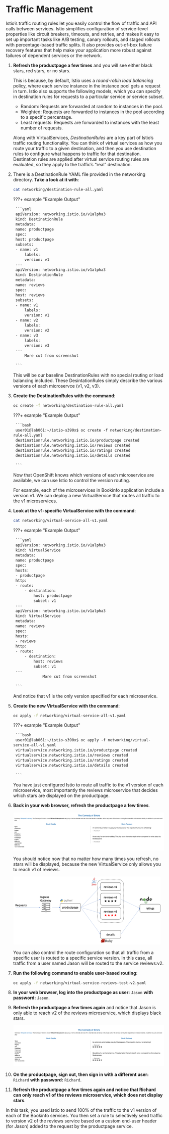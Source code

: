 # Traffic Management

Istio’s traffic routing rules let you easily control the flow of traffic and API calls between services. Istio simplifies configuration of service-level properties like circuit breakers, timeouts, and retries, and makes it easy to set up important tasks like A/B testing, canary rollouts, and staged rollouts with percentage-based traffic splits. It also provides out-of-box failure recovery features that help make your application more robust against failures of dependent services or the network.

1. **Refresh the productpage a few times** and you will see either black stars, red stars, or no stars.

    This is because, by default, Istio uses a *round-robin load balancing* policy, where each service instance in the instance pool gets a request in turn. Istio also supports the following models, which you can specify in destination rules for requests to a particular service or service subset.

    * Random: Requests are forwarded at random to instances in the pool.
    * Weighted: Requests are forwarded to instances in the pool according to a specific percentage.
    * Least requests: Requests are forwarded to instances with the least number of requests.

    Along with VirtualServices, *DestinationRules* are a key part of Istio’s traffic routing functionality. You can think of virtual services as how you route your traffic to a given destination, and then you use destination rules to configure what happens to traffic for that destination. Destination rules are applied after virtual service routing rules are evaluated, so they apply to the traffic’s “real” destination.

1. There is a DestinationRule YAML file provided in the networking directory. **Take a look at it with**:

    ```bash
    cat networking/destination-rule-all.yaml
    ```

    ???+ example "Example Output"

        ```yaml
        apiVersion: networking.istio.io/v1alpha3
        kind: DestinationRule
        metadata:
        name: productpage
        spec:
        host: productpage
        subsets:
        - name: v1
            labels:
            version: v1
        ---
        apiVersion: networking.istio.io/v1alpha3
        kind: DestinationRule
        metadata:
        name: reviews
        spec:
        host: reviews
        subsets:
        - name: v1
            labels:
            version: v1
        - name: v2
            labels:
            version: v2
        - name: v3
            labels:
            version: v3
        ---
            More cut from screenshot     

        ```

    This will be our baseline DestinationRules with no special routing or load balancing included. These DesintationRules simply describe the various versions of each microservce (v1, v2, v3).

1. **Create the DestinationRules with the command**:

    ```bash
    oc create -f networking/destination-rule-all.yaml
    ```

    ???+ example "Example Output"

        ```bash
        user01@lab061:~/istio-s390x$ oc create -f networking/destination-rule-all.yaml
        destinationrule.networking.istio.io/productpage created
        destinationrule.networking.istio.io/reviews created
        destinationrule.networking.istio.io/ratings created
        destinationrule.networking.istio.io/details created

        ```

    Now that OpenShift knows which versions of each microservice are available, we can use Istio to control the version routing.

    For example, each of the microservices in Bookinfo application include a version v1. We can deploy a new VirtualService that routes all traffic to the v1 microservices.

1. **Look at the v1-specific VirtualService with the command**:

    ```bash
    cat networking/virtual-service-all-v1.yaml
    ```

    ???+ example "Example Output"

        ```yaml
        apiVersion: networking.istio.io/v1alpha3
        kind: VirtualService
        metadata:
        name: productpage
        spec:
        hosts:
        - productpage
        http:
        - route:
            - destination:
                host: productpage
                subset: v1
        ---
        apiVersion: networking.istio.io/v1alpha3
        kind: VirtualService
        metadata:
        name: reviews
        spec:
        hosts:
        - reviews
        http:
        - route:
            - destination:
                host: reviews
                subset: v1
        ---
                    More cut from screenshot

        ```

    And notice that v1 is the only version specified for each microservice.

1. **Create the new VirtualService with the command**:

    ```bash
    oc apply -f networking/virtual-service-all-v1.yaml
    ```

    ???+ example "Example Output"

        ```bash
        user01@lab061:~/istio-s390x$ oc apply -f networking/virtual-service-all-v1.yaml 
        virtualservice.networking.istio.io/productpage created
        virtualservice.networking.istio.io/reviews created
        virtualservice.networking.istio.io/ratings created
        virtualservice.networking.istio.io/details created

        ```

    You have just configured Istio to route all traffic to the v1 version of each microservice, most importantly the reviews microservice that decides which stars are displayed on the productpage.

1. **Back in your web browser, refresh the productpage a few times**.

    ![bookinfo-2](../images/bookinfo-2.png)

    You should notice now that no matter how many times you refresh, no stars will be displayed, because the new VirtualService only allows you to reach v1 of reviews.

    ![bookinfo-arch-v1](../images/bookinfo-arch-v1.png)

    You can also control the route configuration so that all traffic from a specific user is routed to a specific service version. In this case, all traffic from a user named Jason will be routed to the service reviews:v2.

1. **Run the following command to enable user-based routing**:

    ```bash
    oc apply -f networking/virtual-service-reviews-test-v2.yaml
    ```

1. **In your web browser, log into the productpage as user:** `Jason` **with password:** `Jason`.

1. **Refresh the productpage a few times again** and notice that Jason is only able to reach v2 of the reviews microservice, which displays black stars.

    ![bookinfo-3](../images/bookinfo-3.png)

1. **On the productpage, sign out, then sign in with a different user:** `Richard` **with password:** `Richard`.

1. **Refresh the productpage a few times again and notice that Richard can only reach v1 of the reviews microservice, which does not display stars**.

In this task, you used Istio to send 100% of the traffic to the v1 version of each of the Bookinfo services. You then set a rule to selectively send traffic to version v2 of the reviews service based on a custom end-user header (for Jason) added to the request by the productpage service.
